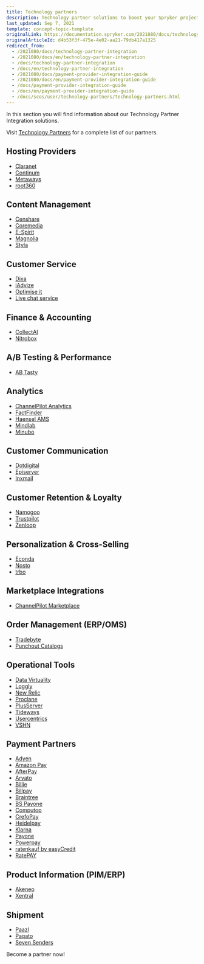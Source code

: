 ```yaml
---
title: Technology partners
description: Technology partner solutions to boost your Spryker project performance.
last_updated: Sep 7, 2021
template: concept-topic-template
originalLink: https://documentation.spryker.com/2021080/docs/technology-partner-integration
originalArticleId: d4b53f3f-475e-4e02-aa21-79db417a1325
redirect_from:
  - /2021080/docs/technology-partner-integration
  - /2021080/docs/en/technology-partner-integration
  - /docs/technology-partner-integration
  - /docs/en/technology-partner-integration
  - /2021080/docs/payment-provider-integration-guide
  - /2021080/docs/en/payment-provider-integration-guide
  - /docs/payment-provider-integration-guide
  - /docs/en/payment-provider-integration-guide
  - /docs/scos/user/technology-partners/technology-partners.html
---
```


In this section you will find information about our Technology Partner Integration solutions.

Visit [Technology Partners](https://spryker.com/technology-partners/) for a complete list of our partners.

##  Hosting Providers

* [Claranet](/docs/scos/user/technology-partners/hosting-providers/claranet.html)
* [Continum](/docs/scos/user/technology-partners/hosting-providers/continum.html)
* [Metaways](/docs/scos/user/technology-partners/hosting-providers/metaways.html)
* [root360](/docs/scos/user/technology-partners/hosting-providers/root-360.html)


## Content Management

* [Censhare](/docs/scos/user/technology-partners/content-management/censhare.html)
* [Coremedia](/docs/scos/user/technology-partners/content-management/coremedia.html)
* [E-Spirit](/docs/scos/user/technology-partners/content-management/e-spirit.html)
* [Magnolia](/docs/scos/user/technology-partners/content-management/magnolia.html)
* [Styla](/docs/scos/user/technology-partners/content-management/styla.html)

## Customer Service

* [Dixa](/docs/scos/user/technology-partners/customer-service/dixa.html)
* [iAdvize](/docs/scos/user/technology-partners/customer-service/iadvize.html)
* [Optimise it](/docs/scos/user/technology-partners/customer-service/optimise-it.html)
* [Live chat service](/docs/scos/user/technology-partners/customer-service/live-chat-service.html)

## Finance & Accounting

* [CollectAI](/docs/scos/user/technology-partners/finance-and-accounting/collectai.html)
* [Nitrobox](/docs/scos/user/technology-partners/finance-and-accounting/nitrobox.html)

## A/B Testing & Performance

* [AB Tasty](/docs/scos/user/technology-partners/marketing-and-conversion/ab-testing-and-performance/ab-tasty.html)
<!--* [Baqend](/docs/scos/user/technology-partners/marketing-and-conversion/ab-testing-and-performance/baqend.html)-->

## Analytics

* [ChannelPilot Analytics](/docs/scos/user/technology-partners/marketing-and-conversion/analytics/channelpilot-analytics.html)
* [FactFinder](/docs/scos/user/technology-partners/marketing-and-conversion/analytics/fact-finder.html)
* [Haensel AMS](/docs/scos/user/technology-partners/marketing-and-conversion/analytics/haensel-ams.html)
* [Mindlab](/docs/scos/user/technology-partners/marketing-and-conversion/analytics/mindlab.html)
* [Minubo](/docs/scos/user/technology-partners/marketing-and-conversion/analytics/minubo.html)

## Customer Communication

* [Dotdigital](/docs/scos/user/technology-partners/marketing-and-conversion/customer-communication/dotdigital.html)
* [Episerver](/docs/scos/user/technology-partners/marketing-and-conversion/customer-communication/episerver.html)
* [Inxmail](/docs/scos/user/technology-partners/marketing-and-conversion/customer-communication/inxmail.html)

## Customer Retention & Loyalty

* [Namogoo](/docs/scos/user/technology-partners/marketing-and-conversion/customer-retention-and-loyalty/namogoo.html)
* [Trustpilot](/docs/scos/user/technology-partners/marketing-and-conversion/customer-retention-and-loyalty/trustpilot.html)
* [Zenloop](/docs/scos/user/technology-partners/marketing-and-conversion/customer-retention-and-loyalty/zenloop.html)

## Personalization & Cross-Selling

<!--* [8Select](/docs/scos/user/technology-partners/marketing-and-conversion/personalization-and-cross-selling/8select.html)-->
<!--* [Contentserv](/docs/scos/user/technology-partners/marketing-and-conversion/personalization-and-cross-selling/contentserv.html)-->
* [Econda](/docs/scos/user/technology-partners/marketing-and-conversion/personalization-and-cross-selling/econda.html)
* [Nosto](/docs/scos/user/technology-partners/marketing-and-conversion/personalization-and-cross-selling/nosto.html)
* [trbo](/docs/scos/user/technology-partners/marketing-and-conversion/personalization-and-cross-selling/trbo.html)

## Marketplace Integrations

* [ChannelPilot Marketplace](/docs/scos/user/technology-partners/marketplace-integrations/channelpilot-marketplace.html)

## Order Management (ERP/OMS)

* [Tradebyte](/docs/scos/user/technology-partners/order-management-erpoms/tradebyte.html)
* [Punchout Catalogs](/docs/scos/user/technology-partners/order-management-erpoms/punchout-catalogs/punchout-catalogs.html)

## Operational Tools

<!--* [Common Solutions](/docs/scos/user/technology-partners/operational-tools-monitoring-legal-etc/common-solutions.html)-->
* [Data Virtuality](/docs/scos/user/technology-partners/operational-tools-monitoring-legal-etc/data-virtuality.html)
* [Loggly](/docs/scos/user/technology-partners/operational-tools-monitoring-legal-etc/loggly.html)
* [New Relic](/docs/scos/user/technology-partners/operational-tools-monitoring-legal-etc/new-relic.html)
* [Proclane](/docs/scos/user/technology-partners/operational-tools-monitoring-legal-etc/proclane.html)
* [PlusServer](/docs/scos/user/technology-partners/operational-tools-monitoring-legal-etc/plusserver.html)
* [Tideways](/docs/scos/user/technology-partners/operational-tools-monitoring-legal-etc/tideways.html)
* [Usercentrics](/docs/scos/user/technology-partners/operational-tools-monitoring-legal-etc/usercentrics.html)
* [VSHN](/docs/scos/user/technology-partners/operational-tools-monitoring-legal-etc/vshn.html)
<!--* [Mindcurv](/docs/scos/user/technology-partners/operational-tools-monitoring-legal-etc/mindcurv.html)-->
<!--* [Shopmacher](/docs/scos/user/technology-partners/operational-tools-monitoring-legal-etc/shopmacher.html)-->

## Payment Partners

* [Adyen](/docs/scos/user/technology-partners/payment-partners/adyen.html)
* [Amazon Pay](/docs/scos/user/technology-partners/payment-partners/amazon-pay.html)
* [AfterPay](/docs/scos/user/technology-partners/payment-partners/afterpay.html)
* [Arvato](/docs/scos/user/technology-partners/payment-partners/arvato.html)
* [Billie](/docs/scos/user/technology-partners/payment-partners/billie.html)
* [Billpay](/docs/scos/user/technology-partners/payment-partners/billpay.html)
* [Braintree](/docs/scos/user/technology-partners/payment-partners/braintree.html)
* [BS Payone](/docs/scos/user/technology-partners/payment-partners/bs-payone/bs-payone.html)
* [Computop](/docs/scos/user/technology-partners/payment-partners/computop.html)
* [CrefoPay](/docs/scos/dev/technology-partner-guides/payment-partners/crefopay/installing-and-configuring-crefopay.html)
* [Heidelpay](/docs/scos/user/technology-partners/payment-partners/heidelpay.html)
* [Klarna](/docs/scos/user/technology-partners/payment-partners/klarna.html)
* [Payone](/docs/scos/user/technology-partners/payment-partners/payolution.html)
* [Powerpay](/docs/scos/user/technology-partners/payment-partners/powerpay.html)
* [ratenkauf by easyCredit](/docs/scos/user/technology-partners/payment-partners/ratenkauf-by-easycredit.html)
* [RatePAY](/docs/scos/user/technology-partners/payment-partners/ratepay.html)

 ## Product Information (PIM/ERP)

* [Akeneo](/docs/scos/user/technology-partners/product-information-pimerp/akeneo.html)
* [Xentral](/docs/scos/user/technology-partners/product-information-pimerp/xentral.html)
<!--* [Censhare](/docs/scos/user/technology-partners/content-management/censhare.html)-->
<!--* [Contentserv](/docs/scos/user/technology-partners/product-information-pimerp/contentserv.html)-->
<!--* [Tradebyte](/docs/scos/user/technology-partners/order-management-erpoms/tradebyte.html)-->

 ## Shipment

* [Paazl](/docs/scos/user/technology-partners/shipment/paazl.html)
* [Paqato](/docs/scos/user/technology-partners/shipment/paqato.html)
* [Seven Senders](/docs/scos/user/technology-partners/shipment/seven-senders.html)

Become a partner now!
